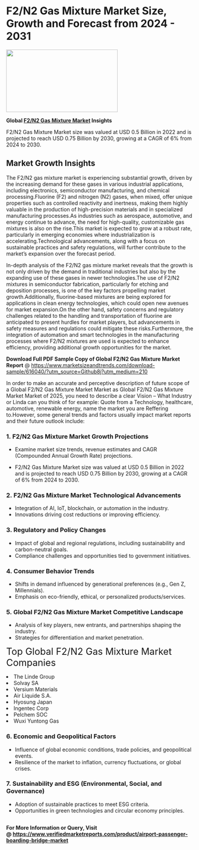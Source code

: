 <H1>F2/N2 Gas Mixture Market Size, Growth and Forecast from 2024 - 2031</H1><img class="aligncenter size-medium wp-image-584254" src="https://thirdeyenews.in/wp-content/uploads/2024/09/Global-Market-Research-300x168.jpeg" alt="" width="300" height="168" /><p><strong>Global&nbsp;<a href="https://www.marketsizeandtrends.com/download-sample/616040/?utm_source=Github8j?utm_medium=210">F2/N2 Gas Mixture Market</a> Insights</strong></p><p>F2/N2 Gas Mixture Market size was valued at USD 0.5 Billion in 2022 and is projected to reach USD 0.75 Billion by 2030, growing at a CAGR of 6% from 2024 to 2030.</p><p><h2>Market Growth Insights</h2> <p>The F2/N2 gas mixture market is experiencing substantial growth, driven by the increasing demand for these gases in various industrial applications, including electronics, semiconductor manufacturing, and chemical processing.Fluorine (F2) and nitrogen (N2) gases, when mixed, offer unique properties such as controlled reactivity and inertness, making them highly valuable in the production of high-precision materials and in specialized manufacturing processes.As industries such as aerospace, automotive, and energy continue to advance, the need for high-quality, customizable gas mixtures is also on the rise.This market is expected to grow at a robust rate, particularly in emerging economies where industrialization is accelerating.Technological advancements, along with a focus on sustainable practices and safety regulations, will further contribute to the market’s expansion over the forecast period.</p> <p>In-depth analysis of the F2/N2 gas mixture market reveals that the growth is not only driven by the demand in traditional industries but also by the expanding use of these gases in newer technologies.The use of F2/N2 mixtures in semiconductor fabrication, particularly for etching and deposition processes, is one of the key factors propelling market growth.Additionally, fluorine-based mixtures are being explored for applications in clean energy technologies, which could open new avenues for market expansion.On the other hand, safety concerns and regulatory challenges related to the handling and transportation of fluorine are anticipated to present hurdles for market players, but advancements in safety measures and regulations could mitigate these risks.Furthermore, the integration of automation and smart technologies in the manufacturing processes where F2/N2 mixtures are used is expected to enhance efficiency, providing additional growth opportunities for the market.</p> <p><span class=""><strong>Download Full PDF Sample Copy of Global F2/N2 Gas Mixture Market Report</strong> @ <a href="https://www.marketsizeandtrends.com/download-sample/616040/?utm_source=Github8j?utm_medium=210" target="_blank">https://www.marketsizeandtrends.com/download-sample/616040/?utm_source=Github8j?utm_medium=210</a></span></p><p>In order to make an accurate and perceptive description of future scope of a Global&nbsp;F2/N2 Gas Mixture Market Market as Global&nbsp;F2/N2 Gas Mixture Market Market of 2025, you need to describe a clear Vision &ndash; What Industry or Linda can you think of for example: Quote from a Technology, healthcare, automotive, renewable energy, name the market you are Reffering to.However, some general trends and factors usually impact market reports and their future outlook include:</p><h3>1.&nbsp;<strong>F2/N2 Gas Mixture Market Growth Projections</strong></h3><ul><li>Examine market size trends, revenue estimates and CAGR (Compounded Annual Growth Rate) projections.</li><li><p>F2/N2 Gas Mixture Market size was valued at USD 0.5 Billion in 2022 and is projected to reach USD 0.75 Billion by 2030, growing at a CAGR of 6% from 2024 to 2030.</p></li></ul><h3>2.&nbsp;<strong>F2/N2 Gas Mixture Market Technological Advancements</strong></h3><ul><li>Integration of AI, IoT, blockchain, or automation in the industry.</li><li>Innovations driving cost reductions or improving efficiency.</li></ul><h3>3.&nbsp;<strong>Regulatory and Policy Changes</strong></h3><ul><li>Impact of global and regional regulations, including sustainability and carbon-neutral goals.</li><li>Compliance challenges and opportunities tied to government initiatives.</li></ul><h3>4.&nbsp;<strong>Consumer Behavior Trends</strong></h3><ul><li>Shifts in demand influenced by generational preferences (e.g., Gen Z, Millennials).</li><li>Emphasis on eco-friendly, ethical, or personalized products/services.</li></ul><h3>5.&nbsp;<strong>Global F2/N2 Gas Mixture Market Competitive Landscape</strong></h3><ul><li>Analysis of key players, new entrants, and partnerships shaping the industry.</li><li>Strategies for differentiation and market penetration.</li></ul><p data-pm-slice="1 1 []"><span style="color: inherit; font-family: inherit; font-size: 25px;">Top Global F2/N2 Gas Mixture Market Companies</span></p><div class="" data-test-id=""><p><li>The Linde Group</li><li> Solvay SA</li><li> Versium Materials</li><li> Air Liquide S.A.</li><li> Hyosung Japan</li><li> Ingentec Corp</li><li> Pelchem SOC</li><li> Wuxi Yuntong Gas</li></p></div><h3>6.&nbsp;<strong>Economic and Geopolitical Factors</strong></h3><ul><li>Influence of global economic conditions, trade policies, and geopolitical events.</li><li>Resilience of the market to inflation, currency fluctuations, or global crises.</li></ul><h3>7.&nbsp;<strong>Sustainability and ESG (Environmental, Social, and Governance)</strong></h3><ul><li>Adoption of sustainable practices to meet ESG criteria.</li><li>Opportunities in green technologies and circular economy principles.</li></ul><h2><strong style="font-size: 14px;">For More Information or Query, Visit @&nbsp;</strong><a style="background-color: #ffffff; font-size: 14px;" href="https://www.marketsizeandtrends.com/report/f2-n2-gas-mixture-market/" target="_blank">https://www.verifiedmarketreports.com/product/airport-passenger-boarding-bridge-market</a></h2>